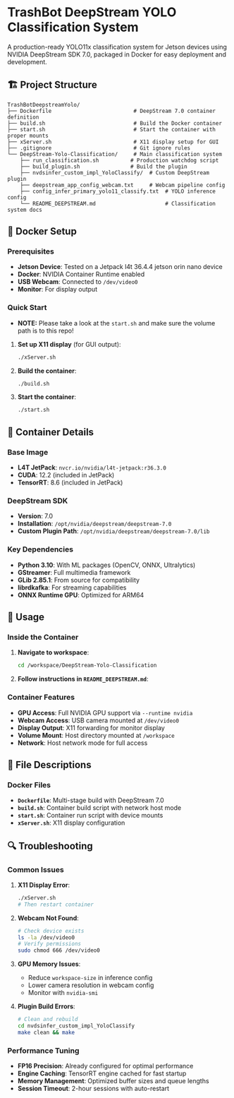 # TrashBot DeepStream YOLO Classification System

A production-ready YOLO11x classification system for Jetson devices using NVIDIA DeepStream SDK 7.0, packaged in Docker for easy deployment and development.

## 🏗️ Project Structure

```
TrashBotDeepstreamYolo/
├── Dockerfile                          # DeepStream 7.0 container definition
├── build.sh                            # Build the Docker container
├── start.sh                            # Start the container with proper mounts
├── xServer.sh                          # X11 display setup for GUI
├── .gitignore                          # Git ignore rules
└── DeepStream-Yolo-Classification/     # Main classification system
    ├── run_classification.sh          # Production watchdog script
    ├── build_plugin.sh                # Build the plugin
    ├── nvdsinfer_custom_impl_YoloClassify/  # Custom DeepStream plugin
    ├── deepstream_app_config_webcam.txt     # Webcam pipeline config
    ├── config_infer_primary_yolo11_classify.txt  # YOLO inference config
    └── README_DEEPSTREAM.md                      # Classification system docs
```

## 🐳 Docker Setup

### Prerequisites

- **Jetson Device**: Tested on a Jetpack l4t 36.4.4 jetson orin nano device
- **Docker**: NVIDIA Container Runtime enabled
- **USB Webcam**: Connected to `/dev/video0`
- **Monitor**: For display output

### Quick Start

- **NOTE:** Please take a look at the ```start.sh``` and make sure the volume path is to this repo!

1. **Set up X11 display** (for GUI output):
   ```bash
   ./xServer.sh
   ```

2. **Build the container**:
   ```bash
   ./build.sh
   ```

3. **Start the container**:
   ```bash
   ./start.sh
   ```

## 🔧 Container Details

### Base Image
- **L4T JetPack**: `nvcr.io/nvidia/l4t-jetpack:r36.3.0`
- **CUDA**: 12.2 (included in JetPack)
- **TensorRT**: 8.6 (included in JetPack)

### DeepStream SDK
- **Version**: 7.0
- **Installation**: `/opt/nvidia/deepstream/deepstream-7.0`
- **Custom Plugin Path**: `/opt/nvidia/deepstream/deepstream-7.0/lib`

### Key Dependencies
- **Python 3.10**: With ML packages (OpenCV, ONNX, Ultralytics)
- **GStreamer**: Full multimedia framework
- **GLib 2.85.1**: From source for compatibility
- **librdkafka**: For streaming capabilities
- **ONNX Runtime GPU**: Optimized for ARM64

## 🚀 Usage

### Inside the Container

1. **Navigate to workspace**:
   ```bash
   cd /workspace/DeepStream-Yolo-Classification
   ```

2. **Follow instructions in ```README_DEEPSTREAM.md```**:

### Container Features

- **GPU Access**: Full NVIDIA GPU support via `--runtime nvidia`
- **Webcam Access**: USB camera mounted at `/dev/video0`
- **Display Output**: X11 forwarding for monitor display
- **Volume Mount**: Host directory mounted at `/workspace`
- **Network**: Host network mode for full access

## 📁 File Descriptions

### Docker Files
- **`Dockerfile`**: Multi-stage build with DeepStream 7.0
- **`build.sh`**: Container build script with network host mode
- **`start.sh`**: Container run script with device mounts
- **`xServer.sh`**: X11 display configuration

## 🔍 Troubleshooting

### Common Issues

1. **X11 Display Error**:
   ```bash
   ./xServer.sh
   # Then restart container
   ```

2. **Webcam Not Found**:
   ```bash
   # Check device exists
   ls -la /dev/video0
   # Verify permissions
   sudo chmod 666 /dev/video0
   ```

3. **GPU Memory Issues**:
   - Reduce `workspace-size` in inference config
   - Lower camera resolution in webcam config
   - Monitor with `nvidia-smi`

4. **Plugin Build Errors**:
   ```bash
   # Clean and rebuild
   cd nvdsinfer_custom_impl_YoloClassify
   make clean && make
   ```

### Performance Tuning

- **FP16 Precision**: Already configured for optimal performance
- **Engine Caching**: TensorRT engine cached for fast startup
- **Memory Management**: Optimized buffer sizes and queue lengths
- **Session Timeout**: 2-hour sessions with auto-restart
